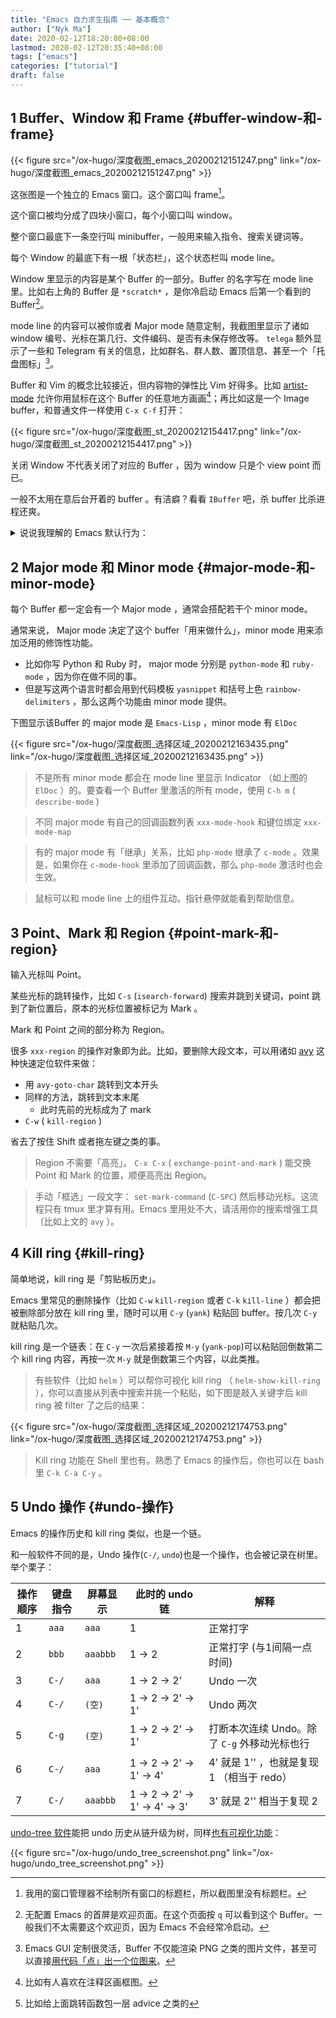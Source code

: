 ```yaml
---
title: "Emacs 自力求生指南 ── 基本概念"
author: ["Nyk Ma"]
date: 2020-02-12T18:20:00+08:00
lastmod: 2020-02-12T20:35:40+08:00
tags: ["emacs"]
categories: ["tutorial"]
draft: false
---
```


## <span class="section-num">1</span> Buffer、Window 和 Frame {#buffer-window-和-frame}

{{< figure src="/ox-hugo/深度截图_emacs_20200212151247.png" link="/ox-hugo/深度截图_emacs_20200212151247.png" >}}

这张图是一个独立的 Emacs 窗口。这个窗口叫 frame[^fn:1]。

这个窗口被均分成了四块小窗口，每个小窗口叫 window。

整个窗口最底下一条空行叫 minibuffer，一般用来输入指令、搜索关键词等。

每个 Window 的最底下有一根「状态栏」，这个状态栏叫 mode line。

Window 里显示的内容是某个 Buffer 的一部分。Buffer 的名字写在 mode
line 里。比如右上角的 Buffer 是 `*scratch*` ，是你冷启动 Emacs 后第一个看到的 Buffer[^fn:2]。

mode line 的内容可以被你或者 Major mode 随意定制，我截图里显示了诸如 window 编号、光标在第几行、文件编码、是否有未保存修改等。
`telega` 额外显示了一些和 Telegram 有关的信息，比如群名、群人数、置顶信息、甚至一个「托盘图标」[^fn:3]。

Buffer 和 Vim 的概念比较接近，但内容物的弹性比 Vim 好得多。比如
[artist-mode](https://www.emacswiki.org/emacs/ArtistMode) 允许你用鼠标在这个 Buffer 的任意地方画画[^fn:4]；再比如这是一个 Image buffer，和普通文件一样使用 `C-x C-f` 打开：

{{< figure src="/ox-hugo/深度截图_st_20200212154417.png" link="/ox-hugo/深度截图_st_20200212154417.png" >}}

关闭 Window 不代表关闭了对应的 Buffer ，因为 window 只是个 view point 而已。

一般不太用在意后台开着的 buffer 。有洁癖？看看 `IBuffer` 吧，杀
buffer 比杀进程还爽。

<details>
<summary>
说说我理解的 Emacs 默认行为：
</summary>
<p class="details">

我刚从 Emacs 切到 vim 的时候，有一点极其痛苦：似乎 Emacs 不鼓励你分割 window。

三年后的现在，我大概理解为什么了：因为 Emacs 不需要频繁地分割
window ，它的工作流不是这样的。

比如一个查文档的场景：很多帮助文档 （比如 `describe-key` 之类的）在显示结果时， **不抢你的 point 焦点** ，只把屏幕平分一半，另一半显示文档。

为什么呢？因为很大可能你只需要「瞄一眼信息」而不用真的把光标跳过去复制什么东西，下面的 Emacs 功能就是为这个场景设计的：

`C-M-v` (`scroll-other-window`)
: 对另一个 window 翻页

`C-x 1` (`delete-other-windows`)
: 关闭其它 window，仅保留 point 所在 window 。

如果你真的要跳转光标，也很方便：

`C-x o` (`other-window`)
: 光标跳转到下一个 window

`C-x 0` (`delete-window`)
: 关闭当前光标所在的 window

你理解了这个场景，就知道为什么最好按的 `1` 被分配这样一个功能了。

Emacs 推荐你只关注一个 window ，其它内容都遵循这个「呼之即来，看完就关」原则，没有移动光标带来的精力开销和多余操作。

为了做到「呼之即来」，Emacs 社区打磨沉淀了相当多的软件和工作流让你方便地跨行、跨文件、跨项目跳转。比如 `M-.`
(`xref-find-definitions`) 用来查找光标下 symbol 在项目里的定义所在，看完了之后 `M-,` (`xref-pop-marker-stack`) 返回。跳过去瞄一眼，再回来，不需要分割 window 的。

当然，如果你不喜欢这个思想，一样完全可以定制[^fn:5]。毕竟 Emacs 没啥不能定制的。比如我自己就写了[一个简单的 hydra](https://github.com/nykma/nema/blob/develop/nema/nema-hydra.el#L8) 用来做 window 操作。
</p>
</details>


## <span class="section-num">2</span> Major mode 和 Minor mode {#major-mode-和-minor-mode}

每个 Buffer 都一定会有一个 Major mode ，通常会搭配若干个 minor mode。

通常来说， Major mode 决定了这个 buffer「用来做什么」，minor mode
用来添加泛用的修饰性功能。

-   比如你写 Python 和 Ruby 时， major mode 分别是 `python-mode` 和
    `ruby-mode` ，因为你在做不同的事。
-   但是写这两个语言时都会用到代码模板 `yasnippet` 和括号上色
    `rainbow-delimiters` ，那么这两个功能由 minor mode 提供。

下图显示该Buffer 的 major mode 是 `Emacs-Lisp` ，minor mode 有 `ElDoc`

{{< figure src="/ox-hugo/深度截图_选择区域_20200212163435.png" link="/ox-hugo/深度截图_选择区域_20200212163435.png" >}}

> 不是所有 minor mode 都会在 mode line 里显示 Indicator （如上图的
`ElDoc` ）的。要查看一个 Buffer 里激活的所有 mode，使用 `C-h m` (
`describe-mode` )

> 不同 major mode 有自己的回调函数列表 `xxx-mode-hook` 和键位绑定
`xxx-mode-map`

> 有的 major mode 有「继承」关系，比如 `php-mode` 继承了 `c-mode`
。效果是，如果你在 `c-mode-hook` 里添加了回调函数，那么 `php-mode`
激活时也会生效。

> 鼠标可以和 mode line 上的组件互动。指针悬停就能看到帮助信息。


## <span class="section-num">3</span> Point、Mark 和 Region {#point-mark-和-region}

输入光标叫 Point。

某些光标的跳转操作，比如 `C-s` (`isearch-forward`) 搜索并跳到关键词，point 跳到了新位置后，原本的光标位置被标记为 Mark 。

Mark 和 Point 之间的部分称为 Region。

很多 `xxx-region` 的操作对象即为此。比如，要删除大段文本，可以用诸如
[avy](https://github.com/abo-abo/avy) 这种快速定位软件来做：

-   用 `avy-goto-char` 跳转到文本开头
-   同样的方法，跳转到文本末尾
    -   此时先前的光标成为了 mark
-   `C-w` ( `kill-region` )

省去了按住 Shift 或者拖左键之类的事。

> Region 不需要「高亮」。 `C-x C-x` ( `exchange-point-and-mark` )
能交换 Point 和 Mark 的位置，顺便高亮出 Region。

> 手动「框选」一段文字： `set-mark-command` (`C-SPC`) 然后移动光标。这流程只有 tmux 里才算有用。Emacs 里用处不大，请活用你的搜索增强工具（比如上文的 `avy` ）。


## <span class="section-num">4</span> Kill ring {#kill-ring}

简单地说，kill ring 是「剪贴板历史」。

Emacs 里常见的删除操作（比如 `C-w` `kill-region` 或者 `C-k`
`kill-line` ）都会把被删除部分放在 kill ring 里，随时可以用 `C-y`
(`yank`) 粘贴回 buffer。按几次 `C-y` 就粘贴几次。

kill ring 是一个链表：在 `C-y` 一次后紧接着按 `M-y` (`yank-pop`)可以粘贴回倒数第二个 kill ring 内容，再按一次 `M-y` 就是倒数第三个内容，以此类推。

> 有些软件（比如 `helm` ）可以帮你可视化 kill ring
  （ `helm-show-kill-ring` ），你可以直接从列表中搜索并挑一个粘贴，如下图是敲入关键字后 kill ring 被 filter 了之后的结果：

{{< figure src="/ox-hugo/深度截图_选择区域_20200212174753.png" link="/ox-hugo/深度截图_选择区域_20200212174753.png" >}}

> Kill ring 功能在 Shell 里也有。熟悉了 Emacs 的操作后，你也可以在
bash 里 `C-k C-a C-y` 。


## <span class="section-num">5</span> Undo 操作 {#undo-操作}

Emacs 的操作历史和 kill ring 类似，也是一个链。

和一般软件不同的是，Undo 操作(`C-/`, `undo`)也是一个操作，也会被记录在树里。举个栗子：

| 操作顺序 | 键盘指令 | 屏幕显示 | 此时的 undo 链                 | 解释                          |
|------|------|------|----------------------------|-----------------------------|
| 1    | `aaa` | `aaa`    | 1                              | 正常打字                      |
| 2    | `bbb` | `aaabbb` | 1 -> 2                         | 正常打字 (与1间隔一点时间)    |
| 3    | `C-/` | `aaa`    | 1 -> 2 -> 2'                   | Undo 一次                     |
| 4    | `C-/` | `(空)`   | 1 -> 2 -> 2' -> 1'             | Undo 两次                     |
| 5    | `C-g` | `(空)`   | 1 -> 2 -> 2' -> 1'             | 打断本次连续 Undo。除了 `C-g` 外移动光标也行 |
| 6    | `C-/` | `aaa`    | 1 -> 2 -> 2' -> 1' -> 4'       | 4' 就是 1'' ，也就是复现 1 （相当于 redo） |
| 7    | `C-/` | `aaabbb` | 1 -> 2 -> 2' -> 1' -> 4' -> 3' | 3' 就是 2'' 相当于复现 2      |

[undo-tree 软件](https://www.emacswiki.org/emacs/UndoTree)能把 undo 历史从链升级为树，同样[也有可视化功能](https://www.emacswiki.org/emacs/UndoTree)：

{{< figure src="/ox-hugo/undo_tree_screenshot.png" link="/ox-hugo/undo_tree_screenshot.png" >}}

[^fn:1]: 我用的窗口管理器不绘制所有窗口的标题栏，所以截图里没有标题栏。
[^fn:2]: 无配置 Emacs 的首屏是欢迎页面。在这个页面按 `q` 可以看到这个 Buffer。一般我们不太需要这个欢迎页，因为 Emacs 不会经常冷启动。
[^fn:3]: Emacs GUI 定制很灵活，Buffer 不仅能渲染 PNG 之类的图片文件，甚至可以直接[用代码「点」出一个位图来](https://github.com/milkypostman/powerline/blob/master/powerline-separators.el#L385)。
[^fn:4]: 比如有人喜欢在注释区画框图。
[^fn:5]: 比如给上面跳转函数包一层 advice 之类的

